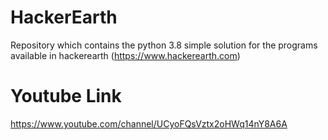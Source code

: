 # HackerEarth
Repository which contains the python 3.8 simple solution for the programs available in hackerearth (https://www.hackerearth.com)

# Youtube Link
https://www.youtube.com/channel/UCyoFQsVztx2oHWq14nY8A6A
